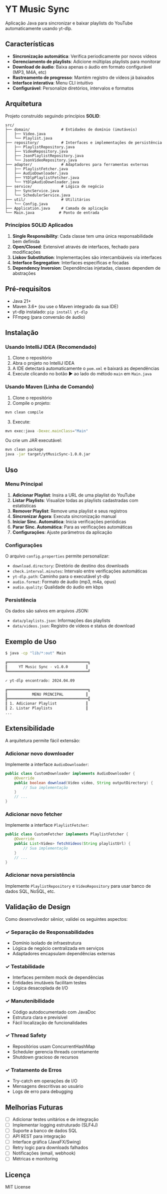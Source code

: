 # YT Music Sync

Aplicação Java para sincronizar e baixar playlists do YouTube automaticamente usando yt-dlp.

## Características

- **Sincronização automática**: Verifica periodicamente por novos vídeos
- **Gerenciamento de playlists**: Adicione múltiplas playlists para monitorar
- **Download de áudio**: Baixa apenas o áudio em formato configurável (MP3, M4A, etc)
- **Rastreamento de progresso**: Mantém registro de vídeos já baixados
- **Interface interativa**: Menu CLI intuitivo
- **Configurável**: Personalize diretórios, intervalos e formatos

## Arquitetura

Projeto construído seguindo princípios **SOLID**:

```
src/
├── domain/              # Entidades de domínio (imutáveis)
│   ├── Video.java
│   └── Playlist.java
├── repository/          # Interfaces e implementações de persistência
│   ├── PlaylistRepository.java
│   ├── VideoRepository.java
│   ├── JsonPlaylistRepository.java
│   └── JsonVideoRepository.java
├── adapter/             # Adaptadores para ferramentas externas
│   ├── PlaylistFetcher.java
│   ├── AudioDownloader.java
│   ├── YtDlpPlaylistFetcher.java
│   └── YtDlpAudioDownloader.java
├── service/             # Lógica de negócio
│   ├── SyncService.java
│   └── SchedulerService.java
├── util/                # Utilitários
│   └── Config.java
├── Application.java     # Camada de aplicação
└── Main.java           # Ponto de entrada
```

### Princípios SOLID Aplicados

1. **Single Responsibility**: Cada classe tem uma única responsabilidade bem definida
2. **Open/Closed**: Extensível através de interfaces, fechado para modificações
3. **Liskov Substitution**: Implementações são intercambiáveis via interfaces
4. **Interface Segregation**: Interfaces específicas e focadas
5. **Dependency Inversion**: Dependências injetadas, classes dependem de abstrações

## Pré-requisitos

- Java 21+
- Maven 3.6+ (ou use o Maven integrado da sua IDE)
- yt-dlp instalado: `pip install yt-dlp`
- FFmpeg (para conversão de áudio)

## Instalação

### Usando IntelliJ IDEA (Recomendado)

1. Clone o repositório
2. Abra o projeto no IntelliJ IDEA
3. A IDE detectará automaticamente o `pom.xml` e baixará as dependências
4. Execute clicando no botão ▶️ ao lado do método `main` em `Main.java`

### Usando Maven (Linha de Comando)

1. Clone o repositório
2. Compile o projeto:
```bash
mvn clean compile
```

3. Execute:
```bash
mvn exec:java -Dexec.mainClass="Main"
```

Ou crie um JAR executável:
```bash
mvn clean package
java -jar target/ytMusicSync-1.0.0.jar
```

## Uso

### Menu Principal

1. **Adicionar Playlist**: Insira a URL de uma playlist do YouTube
2. **Listar Playlists**: Visualize todas as playlists cadastradas com estatísticas
3. **Remover Playlist**: Remove uma playlist e seus registros
4. **Sincronizar Agora**: Executa sincronização manual
5. **Iniciar Sinc. Automática**: Inicia verificações periódicas
6. **Parar Sinc. Automática**: Para as verificações automáticas
7. **Configurações**: Ajuste parâmetros da aplicação

### Configurações

O arquivo `config.properties` permite personalizar:

- `download.directory`: Diretório de destino dos downloads
- `check.interval.minutes`: Intervalo entre verificações automáticas
- `yt-dlp.path`: Caminho para o executável yt-dlp
- `audio.format`: Formato de áudio (mp3, m4a, opus)
- `audio.quality`: Qualidade do áudio em kbps

### Persistência

Os dados são salvos em arquivos JSON:
- `data/playlists.json`: Informações das playlists
- `data/videos.json`: Registro de vídeos e status de download

## Exemplo de Uso

```bash
$ java -cp "lib/*:out" Main

╔════════════════════════════════════╗
║     YT Music Sync - v1.0.0        ║
╚════════════════════════════════════╝

✓ yt-dlp encontrado: 2024.04.09

╔════════════════════════════════════╗
║           MENU PRINCIPAL          ║
╠════════════════════════════════════╣
║ 1. Adicionar Playlist             ║
║ 2. Listar Playlists               ║
...
```

## Extensibilidade

A arquitetura permite fácil extensão:

### Adicionar novo downloader

Implemente a interface `AudioDownloader`:

```java
public class CustomDownloader implements AudioDownloader {
    @Override
    public boolean download(Video video, String outputDirectory) {
        // Sua implementação
    }
    // ...
}
```

### Adicionar novo fetcher

Implemente a interface `PlaylistFetcher`:

```java
public class CustomFetcher implements PlaylistFetcher {
    @Override
    public List<Video> fetchVideos(String playlistUrl) {
        // Sua implementação
    }
    // ...
}
```

### Adicionar nova persistência

Implemente `PlaylistRepository` e `VideoRepository` para usar banco de dados SQL, NoSQL, etc.

## Validação de Design

Como desenvolvedor sênior, validei os seguintes aspectos:

### ✓ Separação de Responsabilidades
- Domínio isolado de infraestrutura
- Lógica de negócio centralizada em serviços
- Adaptadores encapsulam dependências externas

### ✓ Testabilidade
- Interfaces permitem mock de dependências
- Entidades imutáveis facilitam testes
- Lógica desacoplada de I/O

### ✓ Manutenibilidade
- Código autodocumentado com JavaDoc
- Estrutura clara e previsível
- Fácil localização de funcionalidades

### ✓ Thread Safety
- Repositórios usam ConcurrentHashMap
- Scheduler gerencia threads corretamente
- Shutdown gracioso de recursos

### ✓ Tratamento de Erros
- Try-catch em operações de I/O
- Mensagens descritivas ao usuário
- Logs de erro para debugging

## Melhorias Futuras

- [ ] Adicionar testes unitários e de integração
- [ ] Implementar logging estruturado (SLF4J)
- [ ] Suporte a banco de dados SQL
- [ ] API REST para integração
- [ ] Interface gráfica (JavaFX/Swing)
- [ ] Retry logic para downloads falhados
- [ ] Notificações (email, webhook)
- [ ] Métricas e monitoring

## Licença

MIT License
